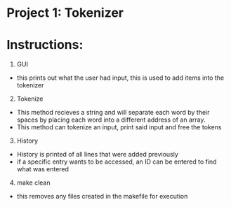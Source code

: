 Project 1: Tokenizer
====================
# Instructions:

1. GUI 
  - this prints out what the user had input, this is used to add items into the tokenizer
2. Tokenize
  - This method recieves a string and will separate each word by their spaces by placing each word into a different address of an array.
  - This method can tokenize an input, print said input and free the tokens 
3. History
  - History is printed of all lines that were added previously
  - if a specific entry wants to be accessed, an ID can be entered to find what was entered
 4. make clean 
  - this removes any files created in the makefile for execution
